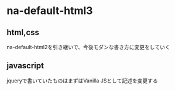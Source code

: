 # na-default-html3

## html,css
na-default-html2を引き継いで、今後モダンな書き方に変更をしていく

## javascript
jqueryで書いていたものはまずはVanilla JSとして記述を変更する
